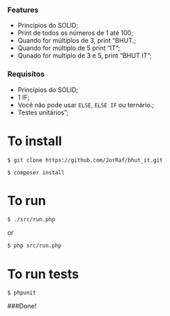 ### Features

- Princípios do SOLID;
- Print de todos os números de 1 até 100;
- Quando for múltiplos de 3, print “BHUT.;
- Quando for múltiplo de 5 print “IT”;
- Qunado  for multiplo de 3 e 5, print “BHUT IT”;

### Requisitos

- Princípios do SOLID;
- 1 IF;
- Você não pode usar `ELSE`, `ELSE IF` ou ternário.;
- Testes unitários”;

# To install
`$ git clone https://github.com/JorRaf/bhut_it.git`

`$ composer install`

# To run
`$ ./src/run.php`

or

`$ php src/run.php`

# To run tests

`$ phpunit`

###Done!
